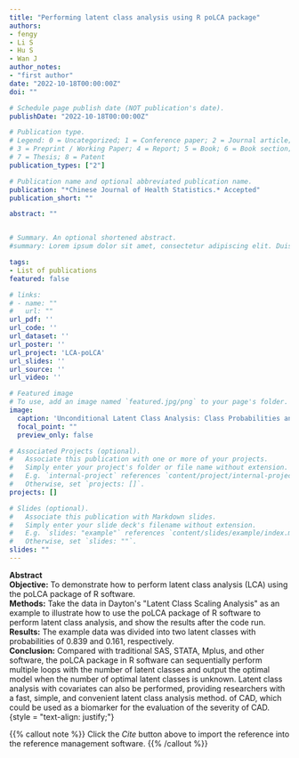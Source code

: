 ```yaml
---
title: "Performing latent class analysis using R poLCA package"
authors:
- fengy
- Li S
- Hu S
- Wan J
author_notes:
- "first author"
date: "2022-10-18T00:00:00Z"
doi: ""

# Schedule page publish date (NOT publication's date).
publishDate: "2022-10-18T00:00:00Z"

# Publication type.
# Legend: 0 = Uncategorized; 1 = Conference paper; 2 = Journal article;
# 3 = Preprint / Working Paper; 4 = Report; 5 = Book; 6 = Book section;
# 7 = Thesis; 8 = Patent
publication_types: ["2"]

# Publication name and optional abbreviated publication name.
publication: "*Chinese Journal of Health Statistics.* Accepted"
publication_short: ""

abstract: ""


# Summary. An optional shortened abstract.
#summary: Lorem ipsum dolor sit amet, consectetur adipiscing elit. Duis posuere tellus ac convallis placerat. Proin tincidunt magna sed ex sollicitudin condimentum.

tags:
- List of publications
featured: false

# links:
# - name: ""
#   url: ""
url_pdf: ''
url_code: ''
url_dataset: ''
url_poster: ''
url_project: 'LCA-poLCA'
url_slides: ''
url_source: ''
url_video: ''

# Featured image
# To use, add an image named `featured.jpg/png` to your page's folder. 
image:
  caption: 'Unconditional Latent Class Analysis: Class Probabilities and Conditional Results Plot'
  focal_point: ""
  preview_only: false

# Associated Projects (optional).
#   Associate this publication with one or more of your projects.
#   Simply enter your project's folder or file name without extension.
#   E.g. `internal-project` references `content/project/internal-project/index.md`.
#   Otherwise, set `projects: []`.
projects: []

# Slides (optional).
#   Associate this publication with Markdown slides.
#   Simply enter your slide deck's filename without extension.
#   E.g. `slides: "example"` references `content/slides/example/index.md`.
#   Otherwise, set `slides: ""`.
slides: ""
---
```

**Abstract**  
**Objective:** To demonstrate how to perform latent class analysis (LCA) using the poLCA package of R software.  
**Methods:** Take the data in Dayton's "Latent Class Scaling Analysis" as an example to illustrate how to use the poLCA package of R software to perform latent class analysis, and show the results after the code run.  
**Results:** The example data was divided into two latent classes with probabilities of 0.839 and 0.161, respectively.  
**Conclusion:** Compared with traditional SAS, STATA, Mplus, and other software, the poLCA package in R software can sequentially perform multiple loops with the number of latent classes and output the optimal model when the number of optimal latent classes is unknown. Latent class analysis with covariates can also be performed, providing researchers with a fast, simple, and convenient latent class analysis method.
of CAD, which could be used as a biomarker for the evaluation of the severity of CAD.  
{style = "text-align: justify;"}

{{% callout note %}}
Click the *Cite* button above to import the reference into the reference management software.
{{% /callout %}}


